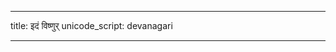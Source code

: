 
---
title: इदं विष्णुर्
unicode_script: devanagari

---

<div class="js_include" url="/vedAH/Rk/shAkalam/saMhitA/01/aMshAH/idaM_viShNur.md"  newLevelForH1="2" includeTitle="true"> </div>  

